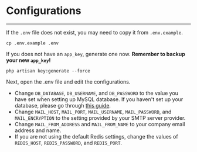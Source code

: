 <h1>Configurations</h1>
<hr>

If the `.env` file does not exist, you may need to copy it from `.env.example`.

```shell
cp .env.example .env
```

If you does not have an `app_key`, generate one now. **Remember to backup your new `app_key`!**

```shell
php artisan key:generate --force
```

Next, open the .env file and edit the configurations.

- Change `DB_DATABASE`, `DB_USERNAME`, and `DB_PASSWORD` to the value you have set when setting up MySQL database. If you haven't set up your database, please go through [this guide](mysql.md).
- Change `MAIL_HOST`, `MAIL_PORT`, `MAIL_USERNAME`, `MAIL_PASSWORD`, and `MAIL_ENCRYPTION` to the setting provided by your SMTP server provider.
- Change `MAIL_FROM_ADDRESS` and `MAIL_FROM_NAME` to your company email address and name.
- If you are not using the default Redis settings, change the values of `REDIS_HOST`, `REDIS_PASSWORD`, and `REDIS_PORT`.
